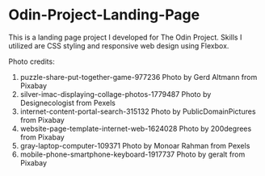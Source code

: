 # Odin-Project-Landing-Page
This is a landing page project I developed for The Odin Project. Skills I utilized are CSS styling and responsive web design using Flexbox.

Photo credits: 
1. puzzle-share-put-together-game-977236
Photo by Gerd Altmann from Pixabay
2. silver-imac-displaying-collage-photos-1779487
Photo by Designecologist from Pexels
3. internet-content-portal-search-315132
Photo by PublicDomainPictures from Pixabay
4. website-page-template-internet-web-1624028
Photo by 200degrees from Pixabay
5. gray-laptop-computer-109371
Photo by Monoar Rahman from Pexels
6. mobile-phone-smartphone-keyboard-1917737
Photo by geralt from Pixabay

